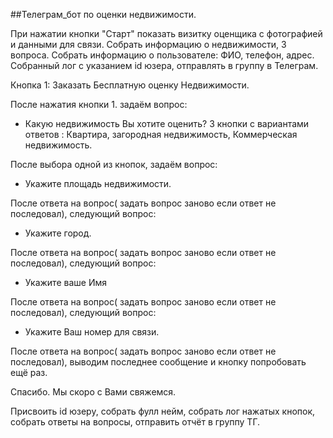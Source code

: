 ##Телеграм_бот по оценки недвижимости.

При нажатии кнопки "Старт" показать визитку оценщика с фотографией и данными для связи.
Собрать информацию о недвижимости, 3 вопроса.
Собрать информацию о пользователе: ФИО, телефон, адрес.
Собранный лог с указанием id юзера, отправлять в группу в Телеграм.

Кнопка 1: Заказать Бесплатную оценку Недвижимости.

После нажатия кнопки 1. задаём вопрос:
- Какую недвижимость Вы хотите оценить?
3 кнопки с вариантами ответов : Квартира, загородная недвижимость, Коммерческая недвижимость.

После выбора одной из кнопок, задаём вопрос:
- Укажите площадь недвижимости.

После ответа на вопрос( задать вопрос заново если ответ не последовал),
 следующий вопрос:
- Укажите город.

После ответа на вопрос( задать вопрос заново если ответ не последовал), следующий вопрос:
- Укажите ваше Имя

После ответа на вопрос( задать вопрос заново если ответ не последовал), следующий вопрос:
- Укажите Ваш номер для связи.

После ответа на вопрос( задать вопрос заново если ответ не последовал),
 выводим последнее сообщение и кнопку попробовать ещё раз.

Спасибо. Мы скоро с Вами свяжемся.

Присвоить id юзеру, собрать фулл нейм, собрать лог нажатых кнопок,
собрать ответы на вопросы, отправить отчёт в группу ТГ.